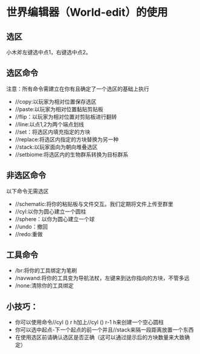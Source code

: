 # 世界编辑器（World-edit）的使用

## 选区

小木斧左键选中点1，右键选中点2。

## 选区命令

注意：所有命令需建立在你有且确定了一个选区的基础上执行

- //copy:以玩家为相对位置保存选区
- //paste:以玩家为相对位置黏贴剪贴板
- //flip：以玩家为相对位置对剪贴板进行翻转
- //line:以点1,2为两个端点划线
- //set：将选区内填充指定的方块
- //replace:将选区内指定的方块替换为另一种
- //stack:以玩家面向为朝向堆叠选区
- //setbiome:将选区内的生物群系转换为目标群系

## 非选区命令

以下命令无需选区

- //schematic:将你的粘贴板与文件交互。我们定期将文件上传至群里
- //cyl:以你为圆心建立一个圆柱
- //sphere：以你为圆心建立一个球
- //undo：撤回
- //redo:重做

## 工具命令

- /br:将你的工具绑定为笔刷
- /navwand:将你的工具变为导航法杖，左键来到达你指向的方块，不管多远
- /none:清除你的工具绑定

## 小技巧：

- 你可以使用命令//cyl () r h加上//cyl () r-1 h来创建一个空心圆柱
- 你可以选中起点-下一个起点的前一个并且//stack来隔一段距离放置一个东西
- 在使用选区前请确认选区是否正确（这可以通过提示后的方块数量来大致确定）